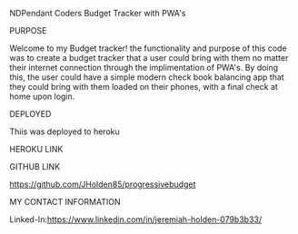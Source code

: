 NDPendant Coders Budget Tracker with PWA's

PURPOSE

Welcome to my Budget tracker! the functionality and purpose of this code was to create a budget tracker that a user could bring with them no matter their internet connection through the implimentation of PWA's. By doing this, the user could have a simple modern check book balancing app that they could bring with them loaded on their phones, with a final check at home upon login.

DEPLOYED

Thiis was deployed to heroku

HEROKU LINK



GITHUB LINK

https://github.com/JHolden85/progressivebudget

MY CONTACT INFORMATION

Linked-In:https://www.linkedin.com/in/jeremiah-holden-079b3b33/